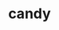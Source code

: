 ---
layout: food&drink
title: candy
emoji: candy
permalink: 🍬.html
image: assets/img/3moji/candy.png
---